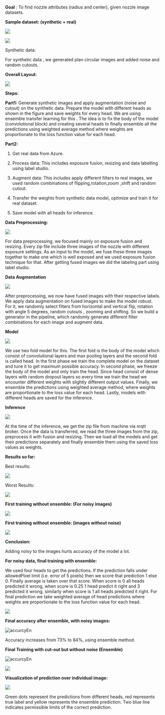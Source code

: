 **Goal** : To find nozzle attributes (radius and center), given nozzle image datasets.

**Sample dataset: (synthetic + real)**

![](sample%20Images/syn.jpg)

![](sample%20Images/real.jpg)

Synthetic data: 

For synthetic data , we generated plan circular images and added noise  and random cutouts.

**Overall Layout:** 

![](sample%20Images/layOut.png)

**Steps:**

**Part1:** Generate synthetic images and apply augmentation (noise and cutout) on the synthetic data. Prepare the model with different heads as shown in the figure and save weights for every head. We are using ensemble transfer learning for this . The idea is to fix the body of the model (convolutional block) and creating several heads to finally ensemble all the predictions using weighted average method where weights are proportionate to the loss function value for each head. 

**Part2:**

1) Get real data from Azure.

2) Process data: This includes exposure fusion, resizing and data labelling using label studio.

3) Augment data: This includes apply different filters to real images, we used random combinations of flipping,rotation,zoom ,shift and random cutout.

4) Transfer the weights from synthetic data model, optimize and train it for real dataset.  

5) Save model with all heads for inference.

**Data Preprocessing:**

![](sample%20Images/DP.png)

For data preprocessing, we focused mainly on exposure fusion and resizing. Every zip file include three images of the nozzle with different exposure settings. As an input to the model, we fuse these three images together to make one which is well exposed and we used exposure fusion technique for that. After getting fused images we did the labeling part using label studio. 

**Data Augmentation**

![](sample%20Images/DA.png)

After preprocessing, we now have fused images with their respective labels. We apply data augmentation on fused images to make the model robust. For it, we randomly select filters from horizontal and vertical flip, rotation with angle 5 degrees, random cutouts , zooming and shifting. So we build a generator in the pipeline, which randomly generate different filter combinations  for each image and augment data.

**Model** 

![](sample%20Images/model.png)

We use two fold model for this. The first fold is the body of the model which consist of convolutional layers and max pooling layers and the second fold is called head. In the first phase we train the complete model on the dataset and tune it to get maximum possible accuracy. In second phase, we freeze the body of the model and only train the head. Since head consist of dense layers with random dropout layers so every time we train the head we encounter different weights with slightly different output values. Finally, we ensemble the predictions using weighted average method, where weights are proportionate to the loss value for each head. Lastly, models with different heads are saved for the inference.

**Inference** 

![](sample%20Images/Inf.png)  

At the time of the inference, we get the zip file  from machine via mqtt broker. Once the data is transferred, we read the three images from the zip, preprocess it with fusion and resizing. Then we load all the models and get their predictions separately and finally ensemble them using the saved loss values as weights. 

**Results so far:**

Best results:

![](sample%20Images/best.jpg)

Worst Results:

![](sample%20Images/worst.jpg)



**First training without ensemble: (For noisy images)**

![](sample%20Images/accurcy.png) 

**First training without ensemble: (images without noise)**

![](sample%20Images/accurcy1.png)

**Conclusion:**

Adding noisy to the images hurts accuracy of the model a lot.

**For noisy data, final training with ensemble:**

We used four heads to get the predictions. If the prediction falls under allowedPixel limit (i.e. error of 5 pixels) then we score that prediction 1 else 0. Finally average is taken over that score.  When score is 0 all heads predicted it wrong, when score is 0.25 1 head predict it right and 3 predicted it wrong, similarly when score is 1 all heads predicted it right. For final prediction we take weighted average of head predictions where weights are proportionate to the loss function value for each head. 

![](sample%20Images/confidenceScore.png)

**Final accuracy after ensemble, with noisy images:**

![accurcyEn](sample%20Images/accurcyEn.png)

Accuracy increases from 73% to 84%, using ensemble method.

**Final Training with cut-out but without noise (Ensemble)**

![accurcyEn](sample%20Images/accurcyEnCut.png)

![](sample%20Images/confidenceScoreCut.png)

**Visualization of prediction over individual image:**

![](sample%20Images/predictedRadius.png)

Green dots represent the predictions from different heads, red represents true label and yellow represents the ensemble prediction. Two blue line indicates permissible limits of the correct prediction.
